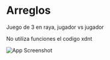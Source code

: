 # Arreglos


Juego de 3 en raya, jugador vs jugador

No utiliza funciones el codigo xdnt




![App Screenshot](https://th.bing.com/th/id/R.f0887a157093e76f7287866be1244186?rik=UMylxxSk6O%2b8tQ&pid=ImgRaw&r=0)


 
 
